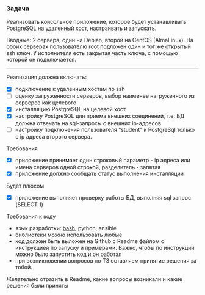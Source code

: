  ### Задача

Реализовать консольное приложение, которое будет устанавливать PostgreSQL на удаленный хост, настраивать и запускать.

Вводные: 2 сервера, один на Debian, второй на CentOS (AlmaLinux). На обоих серверах пользователю root подложен один и тот же открытый ssh ключ. У исполнителя есть закрытая часть ключа, с помощью которой он подключается.

---

Реализация должна включать:
- [x] подключение к удаленным хостам по ssh
- [ ] оценку загруженности серверов, выбор наименее нагруженного из серверов как целевого
- [x] инсталляцию PostgreSQL на целевой хост
- [x] настройку PostgreSQL для приема внешних соединений, т.е. БД должна отвечать на sql-запросы с внешних ip-адресов
- [ ] настройку подключения пользователя “student” к PostgreSql только с ip адреса второго сервера.

Требования
- [x] приложение принимает один строковый параметр - ip адреса или имена серверов одной строкой, разделитель - запятая
- [x] приложение должно сообщать статус выполнения инсталляции

Будет плюсом
- [x] приложение выполняет проверку работы БД, выполняя sql запрос (SELECT 1)

Требования к коду
* язык разработки: <u>bash</u>, python, ansible
* библиотеки можно использовать любые
* код должен быть выложен на Github с Readme файлом с инструкцией по запуску и примерами. Важно, чтобы по инструкции можно было запустить код и он работал
* при возникновении вопросов по ТЗ оставляем принятие решения за тобой.

Желательно отразить в Readme, какие вопросы возникали и какие решения были приняты
